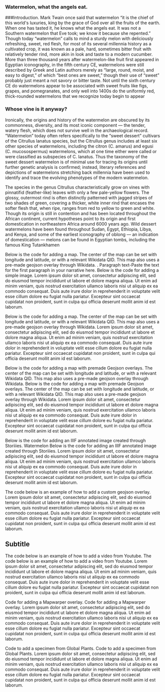 <param ve-config
       title="Watermelon"
       title="Watermelon. What the angels eat "
       banner="https://upload.wikimedia.org/wikipedia/commons/a/a4/Albert_Eckhout_1610-1666_Brazilian_fruits.jpg"
       layout="vtl"
       num-maps="x"
       num-specimens="x"
       num-images="x"
       num-primary-sources="x"
       author="Anna Lawrence, Camilo Uribe Botta, May Wang">

<param title="Watermelon" eid="Q17507129">
<param title="Citrullus lanatus" eid="Q17507129" aliases="Anguria">


### Watermelon, what the angels eat. 

###Introduction. 
Mark Twain once said that watermelon “it is the chief of this world's luxuries, king by the grace of God over all the fruits of the earth. When one has tasted it, he knows what the angels eat. It was not a Southern watermelon that Eve took; we know it because she repented.”  Though today “watermelon” calls to mind a sturdy melon with deliciously refreshing, sweet, red flesh, for most of its several millennia history as a cultivated crop, it was known as a pale, hard, sometimes bitter fruit with relatively tender rind, more akin in look and taste to a modern cucumber. More than three thousand years after watermelon-like fruit first appeared in Egyptian iconography, in the fifth century CE, watermelons were still described by Greek and Latin authors merely as “large, round, moist, and easy to digest,” of which “best ones are sweet,” though their use of “sweet” probably just meant a not savory or bitter taste.  Not until the sixth century CE do watermelons appear to be associated with sweet fruits like figs, grapes, and pomegranates, and only well into 1400s do the uniformly red, thick-rounded watermelons that we recognize today begin to appear

### Whose vine is it anyway?
Ironically, the origins and history of the watermelon are obscured by its commonness, diversity, and its most iconic component — the tender, watery flesh, which does not survive well in the archaeological record. “Watermelon” today often refers specifically to the “sweet dessert” cultivars of the Citrullus lanatus species, but the Citrullus genus includes at least six other species of watermelons, including the citron (C. amarus) and egusi (C. mucosospermus) watermelons, which at one time either were called or were classified as subspecies of C. lanatus.  Thus the taxonomy of the sweet dessert watermelon is of minimal use for tracing its origins until further genetic analysis is confirmed; instead, literary references and depictions of watermelons stretching back millennia have been used to identify and trace the evolving phenotypes of the modern watermelon.
<param ve-plant-specimen eid="10.5555/al.ap.specimen.pre0235228"> 

The species in the genus Citrullus characteristically grow on vines with pinnatifid (feather-like) leaves with only a few pale-yellow flowers. The glossy, outermost rind is often distinctly patterned with jagged stripes of two shades of green, covering a thicker, white inner rind that encases the softer flesh that, when ripe, ranges from red to yellow to green and white.  Though its origin is still in contention and has been located throughout the African continent, current hypotheses point to its origin and first domestication in northeastern Africa around 6000 years ago. Wild dessert watermelons have been found throughout Sudan, Egypt, Ethiopia, Libya, and Kenya,  and some of the earliest iconography of oblong — an indication of domestication — melons can be found in Egyptian tombs, including the famous King Tutankhamen
<param ve-image  
title="Representations of watermelon in Egyptian tombs" url="https://www.metmuseum.org/art/collection/search/53180?searchField=All&amp;sortBy=Relevance&amp;ft=watermelon&amp;offset=20&amp;rpp=20&amp;pos=27"
       fit="cover"
       attribution="Annals of Botany">

Below is the code for adding a map. The center of the map can be set with longitude and latitude, or with a relevant Wikidata QID. This map also uses a pre-made geojson overlay through Wikidata. .
Paragraph text-Paste the text for the first paragraph in your narrative here. Below is the code for adding a simple image. Lorem ipsum dolor sit amet, consectetur adipiscing elit, sed do eiusmod tempor incididunt ut labore et dolore magna aliqua. Ut enim ad minim veniam, quis nostrud exercitation ullamco laboris nisi ut aliquip ex ea commodo consequat. Duis aute irure dolor in reprehenderit in voluptate velit esse cillum dolore eu fugiat nulla pariatur. Excepteur sint occaecat cupidatat non proident, sunt in culpa qui officia deserunt mollit anim id est laborum.
<param ve-image 
title="Watermelon _Citrullus lanatus_" url="https://upload.wikimedia.org/wikipedia/commons/5/57/Watermelon-garden.jpg"
        fit="cover"
        attribution="Wikimedia Commons">
    
Below is the code for adding a map. The center of the map can be set with longitude and latitude, or with a relevant Wikidata QID. This map also uses a pre-made geojson overlay through Wikidata. Lorem ipsum dolor sit amet, consectetur adipiscing elit, sed do eiusmod tempor incididunt ut labore et dolore magna aliqua. Ut enim ad minim veniam, quis nostrud exercitation ullamco laboris nisi ut aliquip ex ea commodo consequat. Duis aute irure dolor in reprehenderit in voluptate velit esse cillum dolore eu fugiat nulla pariatur. Excepteur sint occaecat cupidatat non proident, sunt in culpa qui officia deserunt mollit anim id est laborum.
<param ve-map center="Q15" zoom="3" basemap="Esri_WorldPhysical">

Below is the code for adding a map with premade Geojson overlays. The center of the map can be set with longitude and latitude, or with a relevant Wikidata QID. This map also uses a pre-made geojson overlay through Wikidata. 
Below is the code for adding a map with premade Geojson overlays. The center of the map can be set with longitude and latitude, or with a relevant Wikidata QID. This map also uses a pre-made geojson overlay through Wikidata. Lorem ipsum dolor sit amet, consectetur adipiscing elit, sed do eiusmod tempor incididunt ut labore et dolore magna aliqua. Ut enim ad minim veniam, quis nostrud exercitation ullamco laboris nisi ut aliquip ex ea commodo consequat. Duis aute irure dolor in reprehenderit in voluptate velit esse cillum dolore eu fugiat nulla pariatur. Excepteur sint occaecat cupidatat non proident, sunt in culpa qui officia deserunt mollit anim id est laborum.
<param ve-map prefer-geojson center="Q15" zoom="3" basemap="Esri_WorldPhysical">
<param title="Ethiopia" eid="Q115">
<param title="Sudan" eid="Q1049">

Below is the code for adding an IIIF annotated image created through Storiiies. Watermelon
Below is the code for adding an IIIF annotated image created through Storiiies. Lorem ipsum dolor sit amet, consectetur adipiscing elit, sed do eiusmod tempor incididunt ut labore et dolore magna aliqua. Ut enim ad minim veniam, quis nostrud exercitation ullamco laboris nisi ut aliquip ex ea commodo consequat. Duis aute irure dolor in reprehenderit in voluptate velit esse cillum dolore eu fugiat nulla pariatur. Excepteur sint occaecat cupidatat non proident, sunt in culpa qui officia deserunt mollit anim id est laborum.
<param ve-storiiies id="8f1e1">

The code below is an example of how to add a custom geojson overlay. Lorem ipsum dolor sit amet, consectetur adipiscing elit, sed do eiusmod tempor incididunt ut labore et dolore magna aliqua. Ut enim ad minim veniam, quis nostrud exercitation ullamco laboris nisi ut aliquip ex ea commodo consequat. Duis aute irure dolor in reprehenderit in voluptate velit esse cillum dolore eu fugiat nulla pariatur. Excepteur sint occaecat cupidatat non proident, sunt in culpa qui officia deserunt mollit anim id est laborum.
<param ve-map center="8.9879147, 38.7473302" zoom="2">
<param ve-map-layer geojson url="https://raw.githubusercontent.com/camilouribebotta/watermelon.json/master/watermelon.json" title="Watermelon" fill="#FF0000" marker-symbol="landmark" active>

## Subtitle

The code below is an example of how to add a video from Youtube. 
The code below is an example of how to add a video from Youtube. Lorem ipsum dolor sit amet, consectetur adipiscing elit, sed do eiusmod tempor incididunt ut labore et dolore magna aliqua. Ut enim ad minim veniam, quis nostrud exercitation ullamco laboris nisi ut aliquip ex ea commodo consequat. Duis aute irure dolor in reprehenderit in voluptate velit esse cillum dolore eu fugiat nulla pariatur. Excepteur sint occaecat cupidatat non proident, sunt in culpa qui officia deserunt mollit anim id est laborum.
<param ve-video id="lTxn2BuqyzU" title="Watermelon A Cautionary Tale">

Code for adding a Mapwarper overlay.
Code for adding a Mapwarper overlay. Lorem ipsum dolor sit amet, consectetur adipiscing elit, sed do eiusmod tempor incididunt ut labore et dolore magna aliqua. Ut enim ad minim veniam, quis nostrud exercitation ullamco laboris nisi ut aliquip ex ea commodo consequat. Duis aute irure dolor in reprehenderit in voluptate velit esse cillum dolore eu fugiat nulla pariatur. Excepteur sint occaecat cupidatat non proident, sunt in culpa qui officia deserunt mollit anim id est laborum.
<param ve-map center="38.88,-77.03" zoom="14">
<param ve-map-layer mapwarper title="Cherry festival map" mapwarper-id="37798" active>

Code to add a specimen from Global Plants.
Code to add a specimen from Global Plants. Lorem ipsum dolor sit amet, consectetur adipiscing elit, sed do eiusmod tempor incididunt ut labore et dolore magna aliqua. Ut enim ad minim veniam, quis nostrud exercitation ullamco laboris nisi ut aliquip ex ea commodo consequat. Duis aute irure dolor in reprehenderit in voluptate velit esse cillum dolore eu fugiat nulla pariatur. Excepteur sint occaecat cupidatat non proident, sunt in culpa qui officia deserunt mollit anim id est laborum.
<param ve-plant-specimen eid="Q17507129" max="2" reverse="true">
